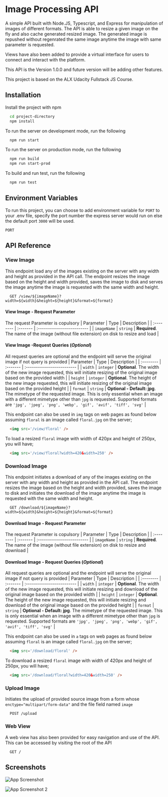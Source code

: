 
# Image Processing API

A simple API built with Node.JS, Typescript, and Express for manipulation of images of different formats. The API is able to resize a given image on the fly and also cache generated resized image. The generated image is repushed without regenrated the same image anytime the image with same parameter is requested.

Views have also been added to provide a virtual interface for users to connect and interact with the platform.

This API is the Version 1.0.0 and future version will be adding other features.

This project is based on the ALX Udacity Fullstack JS Course.

## Installation

Install the project with npm

```bash
  cd project-directory
  npm install
```

To run the server on development mode, run the following

```bash
  npm run start
```

To run the server on production mode, run the following

```bash
  npm run build
  npm run start-prod
```

To build and run test, run the following

```bash
  npm run test
```

## Environment Variables

To run this project, you can choose to add environment variable for `PORT` to your .env file, specify the port number the express server would run on else the default port `3000` will be used.

`PORT`

## API Reference

### View Image

This endpoint load any of the images existing on the server with any width and height as provided in the API call. The endpoint resizes the image based on the height and width provided, saves the image to disk and serves the image anytime the image is requested with the same width and height.

```http
  GET /view/${imageName}?width=${width}&height=${height}&format=${format}
```

#### View Image - Request Parameter

The request Parameter is copulsory
| Parameter | Type     | Description                |
| :-------- | :------- | :------------------------- |
| `imageName` | `string` | **Required**. The name of the image (without file extension) on disk to resize and load |

#### View Image -Request Queries (_Optional_)

All request queries are optional and the endpoint will serve the original image if not query is provided
| Parameter | Type     | Description                |
| :-------- | :------- | :------------------------- |
| `width` | `integer` | **Optional**. The width of the new image requested, this will initiate resizing of the original image based on the provided width |
| `height` | `integer` | **Optional**. The height of the new image requested, this will initiate resizing of the original image based on the provided height |
| `format` | `string` | **Optional - Default: jpg**. The mimetype of the requested image. This is only essential when an image with a different mimetype other than `jpg` is requested. Supported formats are `'jpg', 'jpeg', 'png', 'webp', 'gif', 'avif', 'tiff', 'svg'` |

This endpoint can also be used in `img` tags on web pages as found below assuming `floral` is an image called `floral.jpg` on the server;

```html
  <img src='/view/floral' />
```

To load a resized `floral` image with width of 420px and height of 250px, you will have;

```html
  <img src='/view/floral?width=420&width=250' />
```
  
### Download Image

This endpoint initiates a download of any of the images existing on the server with any width and height as provided in the API call. The endpoint resizes the image based on the height and width provided, saves the image to disk and initiates the download of the image anytime the image is requested with the same width and height.

```http
  GET /download/${imageName}?width=${width}&height=${height}&format=${format}
```

#### Download Image - Request Parameter

The request Parameter is copulsory
| Parameter | Type     | Description                |
| :-------- | :------- | :------------------------- |
| `imageName` | `string` | **Required**. The name of the image (without file extension) on disk to resize and download |

#### Download Image - Request Queries (_Optional_)

All request queries are optional and the endpoint will serve the original image if not query is provided
| Parameter | Type     | Description                |
| :-------- | :------- | :------------------------- |
| `width` | `integer` | **Optional**. The width of the new image requested, this will initiate resizing and download of the original image based on the provided width |
| `height` | `integer` | **Optional**. The height of the new image requested, this will initiate resizing and download of the original image based on the provided height |
| `format` | `string` | **Optional - Default: jpg**. The mimetype of the requested image. This is only essential when an image with a different mimetype other than `jpg` is requested. Supported formats are `'jpg', 'jpeg', 'png', 'webp', 'gif', 'avif', 'tiff', 'svg'` |

This endpoint can also be used in `a` tags on web pages as found below assuming `floral` is an image called `floral.jpg` on the server;

```html
  <img src='/download/floral' />
```

To download a resized `floral` image with width of 420px and height of 250px, you will have;

```html
  <img src='/download/floral?width=420&width=250' />
```

### Upload Image

Initiates the upload of provided source image from a form whose `enctype="multipart/form-data"` and the file field named `image`

```http
  POST /upload
```

### Web View

A web view has also been provided for easy navigation and use of the API. This can be accessed by visiting the root of the API

```http
  GET /
```

## Screenshots

![App Screenshot](https://drive.google.com/file/d/1hoq3QK4bRkvbpESANHm0VYUDzDt1difJ/view?usp=share_link)

![App Screenshot 2](https://drive.google.com/file/d/10ZLcifaP4Vs60pI_xhh7xcYQnqS29r-x/view?usp=sharing)
